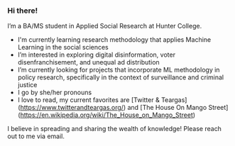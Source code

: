 ### Hi there!

I’m a BA/MS student in Applied Social Research at Hunter College.

- I'm currently learning research methodology that applies Machine Learning in the social sciences
- I’m interested in exploring digital disinformation, voter disenfranchisement, and unequal ad distribution 
- I’m currently looking for projects that incorporate ML methodology in policy research, specifically in the context of surveillance and criminal justice
- I go by she/her pronouns
- I love to read, my current favorites are [Twitter & Teargas] (https://www.twitterandteargas.org/) and [The House On Mango Street] (https://en.wikipedia.org/wiki/The_House_on_Mango_Street)

I believe in spreading and sharing the wealth of knowledge! Please reach out to me via email.

<!--
**kanatea/kanatea** is a ✨ _special_ ✨ repository because its `README.md` (this file) appears on your GitHub profile.

Here are some ideas to get you started:

- 🔭 I’m currently working on ...
- 🌱 I’m currently learning ...
- 👯 I’m looking to collaborate on ...
- 🤔 I’m looking for help with ...
- 💬 Ask me about ...
- 📫 How to reach me: ...
- 😄 Pronouns: ...
- ⚡ Fun fact: ...
-->
